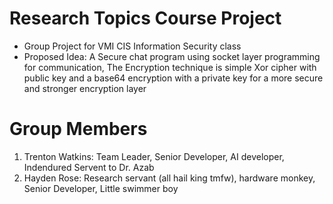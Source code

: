 # Research Topics Course Project
- Group Project for VMI CIS Information Security class
- Proposed Idea:
A Secure chat program using socket layer programming for communication, The Encryption technique is simple Xor cipher with public key and a base64 encryption with a private key for a more secure and stronger encryption layer
# Group Members 
1. Trenton Watkins: Team Leader, Senior Developer, AI developer, Indendured Servent to Dr. Azab
2. Hayden Rose: Research servant (all hail king tmfw), hardware monkey, Senior Developer, Little swimmer boy
